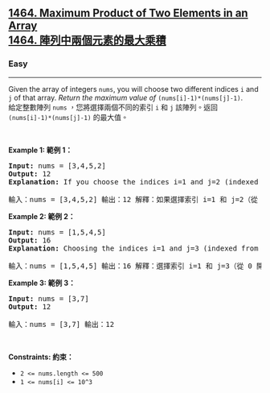 <h2><a href="https://leetcode.com/problems/maximum-product-of-two-elements-in-an-array/">1464. Maximum Product of Two Elements in an Array<font class="notranslate immersive-translate-target-wrapper" lang="zh-TW" data-immersive-translate-translation-element-mark="1"><br><font class="notranslate immersive-translate-target-translation-theme-none immersive-translate-target-translation-block-wrapper-theme-none immersive-translate-target-translation-block-wrapper" data-immersive-translate-translation-element-mark="1"><font class="notranslate immersive-translate-target-inner immersive-translate-target-translation-theme-none-inner" data-immersive-translate-translation-element-mark="1">1464. 陣列中兩個元素的最大乘積</font></font></font></a></h2><h3>Easy</h3><hr><div data-immersive-translate-effect="1" data-immersive_translate_walked="299194ab-2da0-443e-ae6d-64a9a6743c71">Given the array of integers <code data-immersive-translate-effect="1" data-immersive_translate_walked="299194ab-2da0-443e-ae6d-64a9a6743c71">nums</code>, you will choose two different indices <code data-immersive-translate-effect="1" data-immersive_translate_walked="299194ab-2da0-443e-ae6d-64a9a6743c71">i</code> and <code data-immersive-translate-effect="1" data-immersive_translate_walked="299194ab-2da0-443e-ae6d-64a9a6743c71">j</code> of that array. <em data-immersive-translate-effect="1" data-immersive_translate_walked="299194ab-2da0-443e-ae6d-64a9a6743c71">Return the maximum value of</em> <code data-immersive-translate-effect="1" data-immersive_translate_walked="299194ab-2da0-443e-ae6d-64a9a6743c71">(nums[i]-1)*(nums[j]-1)</code>.
<font class="notranslate immersive-translate-target-wrapper" lang="zh-TW" data-immersive-translate-translation-element-mark="1"><br><font class="notranslate immersive-translate-target-translation-theme-none immersive-translate-target-translation-block-wrapper-theme-none immersive-translate-target-translation-block-wrapper" data-immersive-translate-translation-element-mark="1"><font class="notranslate immersive-translate-target-inner immersive-translate-target-translation-theme-none-inner" data-immersive-translate-translation-element-mark="1">給定整數陣列 <code data-immersive-translate-effect="1" data-immersive_translate_walked="299194ab-2da0-443e-ae6d-64a9a6743c71">nums</code> ，您將選擇兩個不同的索引 <code data-immersive-translate-effect="1" data-immersive_translate_walked="299194ab-2da0-443e-ae6d-64a9a6743c71">i</code> 和 <code data-immersive-translate-effect="1" data-immersive_translate_walked="299194ab-2da0-443e-ae6d-64a9a6743c71">j</code> 該陣列。返回 <code data-immersive-translate-effect="1" data-immersive_translate_walked="299194ab-2da0-443e-ae6d-64a9a6743c71">(nums[i]-1)*(nums[j]-1)</code> 的最大值。</font></font></font><p data-immersive-translate-effect="1" data-immersive_translate_walked="299194ab-2da0-443e-ae6d-64a9a6743c71">&nbsp;</p>
<p data-immersive-translate-effect="1" data-immersive_translate_walked="299194ab-2da0-443e-ae6d-64a9a6743c71"><strong class="example" data-immersive-translate-effect="1" data-immersive_translate_walked="299194ab-2da0-443e-ae6d-64a9a6743c71">Example 1:<font class="notranslate immersive-translate-target-wrapper" lang="zh-TW" data-immersive-translate-translation-element-mark="1"><font class="notranslate" data-immersive-translate-translation-element-mark="1">&nbsp;</font><font class="notranslate immersive-translate-target-translation-theme-none immersive-translate-target-translation-inline-wrapper-theme-none immersive-translate-target-translation-inline-wrapper" data-immersive-translate-translation-element-mark="1"><font class="notranslate immersive-translate-target-inner immersive-translate-target-translation-theme-none-inner" data-immersive-translate-translation-element-mark="1">範例 1：</font></font></font></strong></p>

<pre data-immersive-translate-effect="1" data-immersive_translate_walked="299194ab-2da0-443e-ae6d-64a9a6743c71"><strong data-immersive-translate-effect="1" data-immersive_translate_walked="299194ab-2da0-443e-ae6d-64a9a6743c71">Input:</strong> nums = [3,4,5,2]
<strong data-immersive-translate-effect="1" data-immersive_translate_walked="299194ab-2da0-443e-ae6d-64a9a6743c71">Output:</strong> 12 
<strong data-immersive-translate-effect="1" data-immersive_translate_walked="299194ab-2da0-443e-ae6d-64a9a6743c71">Explanation:</strong> If you choose the indices i=1 and j=2 (indexed from 0), you will get the maximum value, that is, (nums[1]-1)*(nums[2]-1) = (4-1)*(5-1) = 3*4 = 12. 
<font class="notranslate immersive-translate-target-wrapper" lang="zh-TW" data-immersive-translate-translation-element-mark="1"><br><font class="notranslate immersive-translate-target-translation-pre-whitespace immersive-translate-target-translation-theme-none immersive-translate-target-translation-block-wrapper-theme-none immersive-translate-target-translation-block-wrapper" data-immersive-translate-translation-element-mark="1"><font class="notranslate immersive-translate-target-inner immersive-translate-target-translation-theme-none-inner" data-immersive-translate-translation-element-mark="1">輸入：nums = [3,4,5,2] 輸出：12 解釋：如果選擇索引 i=1 和 j=2（從 0 開始索引），將得到最大值，即 （nums[1]-1）*（nums[2]-1） = （4-1）*（5-1） = 3*4 = 12。</font></font></font></pre>

<p data-immersive-translate-effect="1" data-immersive_translate_walked="299194ab-2da0-443e-ae6d-64a9a6743c71"><strong class="example" data-immersive-translate-effect="1" data-immersive_translate_walked="299194ab-2da0-443e-ae6d-64a9a6743c71">Example 2:<font class="notranslate immersive-translate-target-wrapper" lang="zh-TW" data-immersive-translate-translation-element-mark="1"><font class="notranslate" data-immersive-translate-translation-element-mark="1">&nbsp;</font><font class="notranslate immersive-translate-target-translation-theme-none immersive-translate-target-translation-inline-wrapper-theme-none immersive-translate-target-translation-inline-wrapper" data-immersive-translate-translation-element-mark="1"><font class="notranslate immersive-translate-target-inner immersive-translate-target-translation-theme-none-inner" data-immersive-translate-translation-element-mark="1">範例 2：</font></font></font></strong></p>

<pre data-immersive-translate-effect="1" data-immersive_translate_walked="299194ab-2da0-443e-ae6d-64a9a6743c71"><strong data-immersive-translate-effect="1" data-immersive_translate_walked="299194ab-2da0-443e-ae6d-64a9a6743c71">Input:</strong> nums = [1,5,4,5]
<strong data-immersive-translate-effect="1" data-immersive_translate_walked="299194ab-2da0-443e-ae6d-64a9a6743c71">Output:</strong> 16
<strong data-immersive-translate-effect="1" data-immersive_translate_walked="299194ab-2da0-443e-ae6d-64a9a6743c71">Explanation:</strong> Choosing the indices i=1 and j=3 (indexed from 0), you will get the maximum value of (5-1)*(5-1) = 16.
<font class="notranslate immersive-translate-target-wrapper" lang="zh-TW" data-immersive-translate-translation-element-mark="1"><br><font class="notranslate immersive-translate-target-translation-pre-whitespace immersive-translate-target-translation-theme-none immersive-translate-target-translation-block-wrapper-theme-none immersive-translate-target-translation-block-wrapper" data-immersive-translate-translation-element-mark="1"><font class="notranslate immersive-translate-target-inner immersive-translate-target-translation-theme-none-inner" data-immersive-translate-translation-element-mark="1">輸入：nums = [1,5,4,5] 輸出：16 解釋：選擇索引 i=1 和 j=3（從 0 開始索引），您將得到最大值 （5-1）*（5-1） = 16。</font></font></font></pre>

<p data-immersive-translate-effect="1" data-immersive_translate_walked="299194ab-2da0-443e-ae6d-64a9a6743c71"><strong class="example" data-immersive-translate-effect="1" data-immersive_translate_walked="299194ab-2da0-443e-ae6d-64a9a6743c71">Example 3:<font class="notranslate immersive-translate-target-wrapper" lang="zh-TW" data-immersive-translate-translation-element-mark="1"><font class="notranslate" data-immersive-translate-translation-element-mark="1">&nbsp;</font><font class="notranslate immersive-translate-target-translation-theme-none immersive-translate-target-translation-inline-wrapper-theme-none immersive-translate-target-translation-inline-wrapper" data-immersive-translate-translation-element-mark="1"><font class="notranslate immersive-translate-target-inner immersive-translate-target-translation-theme-none-inner" data-immersive-translate-translation-element-mark="1">範例 3：</font></font></font></strong></p>

<pre data-immersive-translate-effect="1" data-immersive_translate_walked="299194ab-2da0-443e-ae6d-64a9a6743c71"><strong data-immersive-translate-effect="1" data-immersive_translate_walked="299194ab-2da0-443e-ae6d-64a9a6743c71">Input:</strong> nums = [3,7]
<strong data-immersive-translate-effect="1" data-immersive_translate_walked="299194ab-2da0-443e-ae6d-64a9a6743c71">Output:</strong> 12
<font class="notranslate immersive-translate-target-wrapper" lang="zh-TW" data-immersive-translate-translation-element-mark="1"><br><font class="notranslate immersive-translate-target-translation-pre-whitespace immersive-translate-target-translation-theme-none immersive-translate-target-translation-block-wrapper-theme-none immersive-translate-target-translation-block-wrapper" data-immersive-translate-translation-element-mark="1"><font class="notranslate immersive-translate-target-inner immersive-translate-target-translation-theme-none-inner" data-immersive-translate-translation-element-mark="1">輸入：nums = [3,7] 輸出：12</font></font></font></pre>

<p data-immersive-translate-effect="1" data-immersive_translate_walked="299194ab-2da0-443e-ae6d-64a9a6743c71">&nbsp;</p>
<p data-immersive-translate-effect="1" data-immersive_translate_walked="299194ab-2da0-443e-ae6d-64a9a6743c71"><strong data-immersive-translate-effect="1" data-immersive_translate_walked="299194ab-2da0-443e-ae6d-64a9a6743c71">Constraints:<font class="notranslate immersive-translate-target-wrapper" lang="zh-TW" data-immersive-translate-translation-element-mark="1"><font class="notranslate" data-immersive-translate-translation-element-mark="1">&nbsp;</font><font class="notranslate immersive-translate-target-translation-theme-none immersive-translate-target-translation-inline-wrapper-theme-none immersive-translate-target-translation-inline-wrapper" data-immersive-translate-translation-element-mark="1"><font class="notranslate immersive-translate-target-inner immersive-translate-target-translation-theme-none-inner" data-immersive-translate-translation-element-mark="1">約束：</font></font></font></strong></p>

<ul data-immersive-translate-effect="1" data-immersive_translate_walked="299194ab-2da0-443e-ae6d-64a9a6743c71">
	<li data-immersive-translate-effect="1" data-immersive_translate_walked="299194ab-2da0-443e-ae6d-64a9a6743c71"><code data-immersive-translate-effect="1" data-immersive_translate_walked="299194ab-2da0-443e-ae6d-64a9a6743c71">2 &lt;= nums.length &lt;= 500</code></li>
	<li data-immersive-translate-effect="1" data-immersive_translate_walked="299194ab-2da0-443e-ae6d-64a9a6743c71"><code data-immersive-translate-effect="1" data-immersive_translate_walked="299194ab-2da0-443e-ae6d-64a9a6743c71">1 &lt;= nums[i] &lt;= 10^3</code></li>
</ul>
</div>